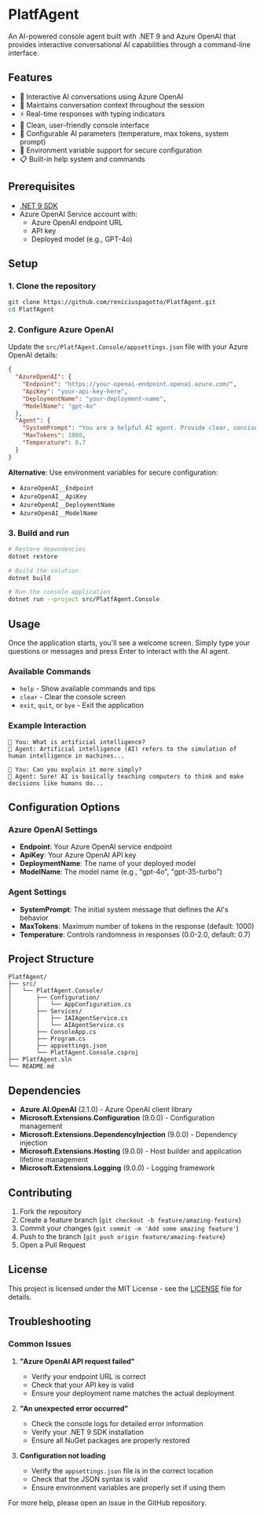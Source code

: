# PlatfAgent

An AI-powered console agent built with .NET 9 and Azure OpenAI that provides interactive conversational AI capabilities through a command-line interface.

## Features

- 🤖 Interactive AI conversations using Azure OpenAI
- 💬 Maintains conversation context throughout the session
- ⚡ Real-time responses with typing indicators
- 🎨 Clean, user-friendly console interface
- 📝 Configurable AI parameters (temperature, max tokens, system prompt)
- 🔧 Environment variable support for secure configuration
- 📋 Built-in help system and commands

## Prerequisites

- [.NET 9 SDK](https://dotnet.microsoft.com/download/dotnet/9.0)
- Azure OpenAI Service account with:
  - Azure OpenAI endpoint URL
  - API key
  - Deployed model (e.g., GPT-4o)

## Setup

### 1. Clone the repository

```bash
git clone https://github.com/reniciuspagotto/PlatfAgent.git
cd PlatfAgent
```

### 2. Configure Azure OpenAI

Update the `src/PlatfAgent.Console/appsettings.json` file with your Azure OpenAI details:

```json
{
  "AzureOpenAI": {
    "Endpoint": "https://your-openai-endpoint.openai.azure.com/",
    "ApiKey": "your-api-key-here",
    "DeploymentName": "your-deployment-name",
    "ModelName": "gpt-4o"
  },
  "Agent": {
    "SystemPrompt": "You are a helpful AI agent. Provide clear, concise, and accurate responses to user questions.",
    "MaxTokens": 1000,
    "Temperature": 0.7
  }
}
```

**Alternative**: Use environment variables for secure configuration:
- `AzureOpenAI__Endpoint`
- `AzureOpenAI__ApiKey`
- `AzureOpenAI__DeploymentName`
- `AzureOpenAI__ModelName`

### 3. Build and run

```bash
# Restore dependencies
dotnet restore

# Build the solution
dotnet build

# Run the console application
dotnet run --project src/PlatfAgent.Console
```

## Usage

Once the application starts, you'll see a welcome screen. Simply type your questions or messages and press Enter to interact with the AI agent.

### Available Commands

- `help` - Show available commands and tips
- `clear` - Clear the console screen
- `exit`, `quit`, or `bye` - Exit the application

### Example Interaction

```
🤖 You: What is artificial intelligence?
🤖 Agent: Artificial intelligence (AI) refers to the simulation of human intelligence in machines...

🤖 You: Can you explain it more simply?
🤖 Agent: Sure! AI is basically teaching computers to think and make decisions like humans do...
```

## Configuration Options

### Azure OpenAI Settings

- **Endpoint**: Your Azure OpenAI service endpoint
- **ApiKey**: Your Azure OpenAI API key
- **DeploymentName**: The name of your deployed model
- **ModelName**: The model name (e.g., "gpt-4o", "gpt-35-turbo")

### Agent Settings

- **SystemPrompt**: The initial system message that defines the AI's behavior
- **MaxTokens**: Maximum number of tokens in the response (default: 1000)
- **Temperature**: Controls randomness in responses (0.0-2.0, default: 0.7)

## Project Structure

```
PlatfAgent/
├── src/
│   └── PlatfAgent.Console/
│       ├── Configuration/
│       │   └── AppConfiguration.cs
│       ├── Services/
│       │   ├── IAIAgentService.cs
│       │   └── AIAgentService.cs
│       ├── ConsoleApp.cs
│       ├── Program.cs
│       ├── appsettings.json
│       └── PlatfAgent.Console.csproj
├── PlatfAgent.sln
└── README.md
```

## Dependencies

- **Azure.AI.OpenAI** (2.1.0) - Azure OpenAI client library
- **Microsoft.Extensions.Configuration** (9.0.0) - Configuration management
- **Microsoft.Extensions.DependencyInjection** (9.0.0) - Dependency injection
- **Microsoft.Extensions.Hosting** (9.0.0) - Host builder and application lifetime management
- **Microsoft.Extensions.Logging** (9.0.0) - Logging framework

## Contributing

1. Fork the repository
2. Create a feature branch (`git checkout -b feature/amazing-feature`)
3. Commit your changes (`git commit -m 'Add some amazing feature'`)
4. Push to the branch (`git push origin feature/amazing-feature`)
5. Open a Pull Request

## License

This project is licensed under the MIT License - see the [LICENSE](LICENSE) file for details.

## Troubleshooting

### Common Issues

1. **"Azure OpenAI API request failed"**
   - Verify your endpoint URL is correct
   - Check that your API key is valid
   - Ensure your deployment name matches the actual deployment

2. **"An unexpected error occurred"**
   - Check the console logs for detailed error information
   - Verify your .NET 9 SDK installation
   - Ensure all NuGet packages are properly restored

3. **Configuration not loading**
   - Verify the `appsettings.json` file is in the correct location
   - Check that the JSON syntax is valid
   - Ensure environment variables are properly set if using them

For more help, please open an issue in the GitHub repository.